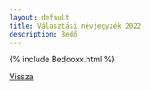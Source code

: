 ```yaml
---
layout: default
title: Választási névjegyzék 2022
description: Bedő
---
```


{% include Bedooxx.html %}

[Vissza](./)